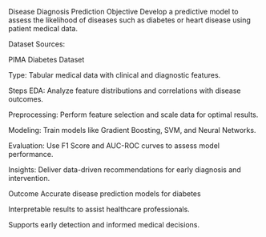 Disease Diagnosis Prediction
 Objective
Develop a predictive model to assess the likelihood of diseases such as diabetes or heart disease using patient medical data.

 Dataset
Sources:

PIMA Diabetes Dataset



Type: Tabular medical data with clinical and diagnostic features.

 Steps
EDA: Analyze feature distributions and correlations with disease outcomes.

Preprocessing: Perform feature selection and scale data for optimal results.

Modeling: Train models like Gradient Boosting, SVM, and Neural Networks.

Evaluation: Use F1 Score and AUC-ROC curves to assess model performance.

Insights: Deliver data-driven recommendations for early diagnosis and intervention.

 Outcome
Accurate disease prediction models for diabetes 

Interpretable results to assist healthcare professionals.

Supports early detection and informed medical decisions.
